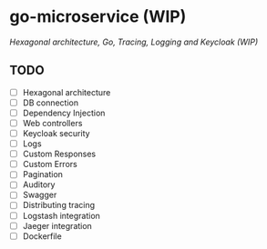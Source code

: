 # go-microservice (WIP)
*Hexagonal architecture, Go, Tracing, Logging and Keycloak (WIP)*

## TODO
- [ ] Hexagonal architecture
- [ ] DB connection
- [ ] Dependency Injection
- [ ] Web controllers
- [ ] Keycloak security
- [ ] Logs
- [ ] Custom Responses
- [ ] Custom Errors
- [ ] Pagination
- [ ] Auditory
- [ ] Swagger
- [ ] Distributing tracing
- [ ] Logstash integration
- [ ] Jaeger integration
- [ ] Dockerfile 
